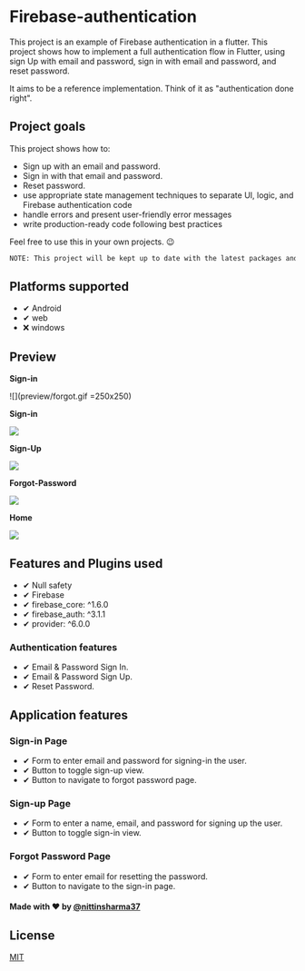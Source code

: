 # Firebase-authentication

This project is an example of Firebase authentication in a flutter.
This project shows how to implement a full authentication flow in Flutter, using sign Up with email and password, sign in with email and password, and reset password.

It aims to be a reference implementation. Think of it as "authentication done right".

## Project goals
This project shows how to:

- Sign up with an email and password.
- Sign in with that email and password.
- Reset password.
- use appropriate state management techniques to separate UI, logic, and Firebase authentication code
- handle errors and present user-friendly error messages
- write production-ready code following best practices

Feel free to use this in your own projects. 😉
```bash
NOTE: This project will be kept up to date with the latest packages and Flutter version._
```
## Platforms supported
- ✔ Android
- ✔ web
- ❌ windows

## Preview
**Sign-in**

![](preview/forgot.gif =250x250)


**Sign-in**

![](preview/signin.png)

**Sign-Up**

![](preview/signup.png)


**Forgot-Password**

![](preview/forgot.png)

**Home**

![](preview/homepage.png)

## Features and Plugins used
- ✔ Null safety
- ✔ Firebase
- ✔ firebase_core: ^1.6.0
- ✔ firebase_auth: ^3.1.1
- ✔ provider: ^6.0.0



### Authentication features

- ✔ Email & Password Sign In.
- ✔ Email & Password Sign Up.
- ✔ Reset Password.

## Application features

### Sign-in Page

- ✔ Form to enter email and password for signing-in the user.
- ✔ Button to toggle sign-up view.
- ✔ Button to navigate to forgot password page.

### Sign-up Page

- ✔ Form to enter a name, email, and password for signing up the user.
- ✔ Button to toggle sign-in view.

### Forgot Password Page

- ✔ Form to enter email for resetting the password.
- ✔ Button to navigate to the sign-in page.

#### Made with ❤ by [@nittinsharma37](https://github.com/nittinsharma37)
## License
[MIT](https://choosealicense.com/licenses/mit/)